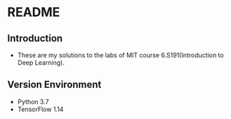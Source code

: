 # README
## Introduction
- These are my solutions to the labs of MIT course 6.S191(Introduction to Deep Learning).
## Version Environment
- Python 3.7
- TensorFlow 1.14
